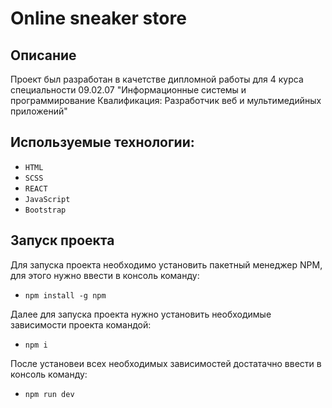 # Online sneaker store
## Описание

Проект был разработан в качетстве дипломной работы для 4 курса специальности 09.02.07 "Информационные системы и программирование Квалификация: Разработчик веб и мультимедийных приложений"

## Используемые технологии:

* `HTML`
* `SCSS`
* `REACT`
* `JavaScript`
* `Bootstrap`

## Запуск проекта 

Для запуска проекта необходимо установить пакетный менеджер NPM, для этого нужно ввести в консоль команду: 

* `npm install -g npm`

Далее для запуска проекта нужно установить необходимые зависимости проекта командой:

* `npm i`

После установеи всех необходимых зависимостей достатачно ввести в консоль команду:

* `npm run dev`







